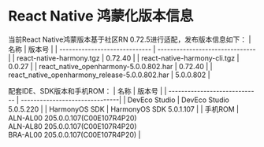 # React Native 鸿蒙化版本信息
当前React Native鸿蒙版本基于社区RN 0.72.5进行适配，发布版本信息如下：
| 名称                          | 版本号                            |
| ----------------------------- | -------------------------------|
| react-native-harmony.tgz        | 0.72.40 |
| react-native-harmony-cli.tgz    | 0.0.27 |
| react_native_openharmony-5.0.0.802.har                          | 0.72.40 |
| react_native_openharmony_release-5.0.0.802.har                  | 5.0.0.802 |

配套IDE、SDK版本和手机ROM：
| 名称                          | 版本号                            |
| ----------------------------- | -------------------------------|
| DevEco Studio     | DevEco Studio 5.0.5.220 |
| HarmonyOS SDK     | HarmonyOS SDK 5.0.1.107 |
| 手机ROM           | ALN-AL00 205.0.0.107(C00E107R4P20) <br> ALN-AL80 205.0.0.107(C00E107R4P20) <br> BRA-AL00 205.0.0.107(C00E107R4P20) |
